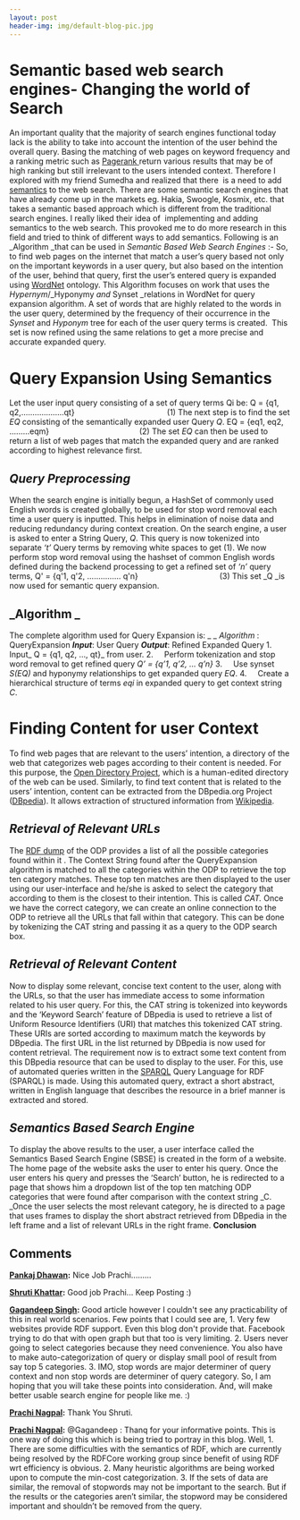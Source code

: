 ```yaml
---
layout: post
header-img: img/default-blog-pic.jpg
---
```


# Semantic based web search engines- Changing the world of Search

An important quality that the majority of search engines functional today lack is the ability to take into account the intention of the user behind the overall query. Basing the matching of web pages on keyword frequency and a ranking metric such as [Pagerank ](http://en.wikipedia.org/wiki/PageRank)return various results that may be of high ranking but still irrelevant to the users intended context. Therefore I explored with my friend Sumedha and realized that there  is a need to add [semantics](http://en.wikipedia.org/wiki/Semantic_search) to the web search. There are some semantic search engines that have already come up in the markets eg. Hakia, Swoogle, Kosmix, etc. that takes a semantic based approach which is different from the traditional search engines. I really liked their idea of  implementing and adding semantics to the web search. This provoked me to do more research in this field and tried to think of different ways to add semantics.  Following is an _Algorithm _that can be used in _Semantic Based Web Search Engines_ :- So, to find web pages on the internet that match a user’s query based not only on the important keywords in a user query, but also based on the intention of the user, behind that query, first the user’s entered query is expanded using [WordNet](http://en.wikipedia.org/wiki/WordNet) ontology. This Algorithm focuses on work that uses the _Hypernym_/_Hyponymy _and_ Synset _relations in WordNet for query expansion algorithm. A set of words that are highly related to the words in the user query, determined by the frequency of their occurrence in the _Synset_ and _Hyponym_ tree for each of the user query terms is created.  This set is now refined using the same relations to get a more precise and accurate expanded query. 

# **Query Expansion Using Semantics**

Let the user input query consisting of a set of query terms Qi be: Q = {q1, q2,...................qt}                                          (1) The next step is to find the set _EQ_ consisting of the semantically expanded user Query _Q_. EQ = {eq1, eq2, .........eqm}                                         (2) The set _EQ_ can then be used to return a list of web pages that match the expanded query and are ranked according to highest relevance first. 

## **_Query Preprocessing_**

When the search engine is initially begun, a HashSet of commonly used English words is created globally, to be used for stop word removal each time a user query is inputted. This helps in elimination of noise data and reducing redundancy during context creation. On the search engine, a user is asked to enter a String Query, _Q_. This query is now tokenized into separate _‘t’_ Query terms by removing white spaces to get (1). We now perform stop word removal using the hashset of common English words defined during the backend processing to get a refined set of _‘n’_ query terms, Q' = {q'1, q'2, ............... q'n}                                     (3) This set _Q _is now used for semantic query expansion. 

## **_Algorithm _**

The complete algorithm used for Query Expansion is: _ _ _Algorithm_ : QueryExpansion **_Input_**: User Query **_Output_**: Refined Expanded Query 1.     Input_ Q = {q1, q2, …, qt}_ from user. 2.     Perform tokenization and stop word removal to get refined query _Q’ = {q’1, q’2, … q’n}_ 3.     Use synset _S(EQ)_ and hyponymy relationships to get expanded query _EQ_. 4.     Create a hierarchical structure of terms _eqi_ in expanded query to get context string _C_. 

# **Finding Content for user Context**

To find web pages that are relevant to the users’ intention, a directory of the web that categorizes web pages according to their content is needed. For this purpose, the [Open Directory Project](http://www.dmoz.org/%20), which is a human-edited directory of the web can be used. Similarly, to find text content that is related to the users’ intention, content can be extracted from the DBpedia.org Project ([DBpedia](http://dbpedia.org/About)). It allows extraction of structured information from [Wikipedia](http://www.wikipedia.org/%20). 

## **_Retrieval of Relevant URLs_**

The [RDF dump](http://www.dmoz.org/rdf.html) of the ODP provides a list of all the possible categories found within it . The Context String found after the QueryExpansion algorithm is matched to all the categories within the ODP to retrieve the top ten category matches. These top ten matches are then displayed to the user using our user-interface and he/she is asked to select the category that according to them is the closest to their intention. This is called _CAT._ Once we have the correct category, we can create an online connection to the ODP to retrieve all the URLs that fall within that category. This can be done by tokenizing the CAT string and passing it as a query to the ODP search box. 

## **_Retrieval of Relevant Content_**

Now to display some relevant, concise text content to the user, along with the URLs, so that the user has immediate access to some information related to his user query. For this, the CAT string is tokenized into keywords and the ‘Keyword Search’ feature of DBpedia is used to retrieve a list of Uniform Resource Identifiers (URI) that matches this tokenized CAT string. These URIs are sorted according to maximum match the keywords by DBpedia. The first URL in the list returned by DBpedia is now used for content retrieval. The requirement now is to extract some text content from this DBpedia resource that can be used to display to the user. For this, use of automated queries written in the [SPARQL](http://www.w3.org/TR/rdf-sparql-query/) Query Language for RDF (SPARQL) is made. Using this automated query, extract a short abstract, written in English language that describes the resource in a brief manner is extracted and stored. 

## **_Semantics Based Search Engine_**

To display the above results to the user, a user interface called the Semantics Based Search Engine (SBSE) is created in the form of a website. The home page of the website asks the user to enter his query. Once the user enters his query and presses the ‘Search’ button, he is redirected to a page that shows him a dropdown list of the top ten matching ODP categories that were found after comparison with the context string _C. _Once the user selects the most relevant category, he is directed to a page that uses frames to display the short abstract retrieved from DBpedia in the left frame and a list of relevant URLs in the right frame. **Conclusion**

## Comments

**[Pankaj Dhawan](#8657 "2012-05-02 14:31:29"):** Nice Job Prachi.........

**[Shruti Khattar](#7469 "2012-02-08 15:47:00"):** Good job Prachi... Keep Posting :)

**[Gagandeep Singh](#7472 "2012-02-08 17:30:55"):** Good article however I couldn't see any practicability of this in real world scenarios. Few points that I could see are, 1\. Very few websites provide RDF support. Even this blog don't provide that. Facebook trying to do that with open graph but that too is very limiting. 2\. Users never going to select categories because they need convenience. You also have to make auto-categorization of query or display small pool of result from say top 5 categories. 3\. IMO, stop words are major determiner of query context and non stop words are determiner of query category. So, I am hoping that you will take these points into consideration. And, will make better usable search engine for people like me. :)

**[Prachi Nagpal](#7473 "2012-02-08 18:53:13"):** Thank You Shruti.

**[Prachi Nagpal](#7474 "2012-02-08 19:26:48"):** @Gagandeep : Thanq for your informative points. This is one way of doing this which is being tried to portray in this blog. Well, 1\. There are some difficulties with the semantics of RDF, which are currently being resolved by the RDFCore working group since benefit of using RDF wrt efficiency is obvious. 2\. Many heuristic algorithms are being worked upon to compute the min-cost categorization. 3\. If the sets of data are similar, the removal of stopwords may not be important to the search. But if the results or the categories aren’t similar, the stopword may be considered important and shouldn’t be removed from the query.

